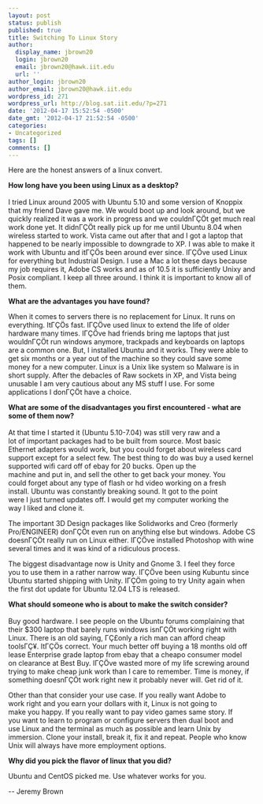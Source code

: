 ```yaml
---
layout: post
status: publish
published: true
title: Switching To Linux Story
author:
  display_name: jbrown20
  login: jbrown20
  email: jbrown20@hawk.iit.edu
  url: ''
author_login: jbrown20
author_email: jbrown20@hawk.iit.edu
wordpress_id: 271
wordpress_url: http://blog.sat.iit.edu/?p=271
date: '2012-04-17 15:52:54 -0500'
date_gmt: '2012-04-17 21:52:54 -0500'
categories:
- Uncategorized
tags: []
comments: []
---
```

<p>Here are the honest answers of a linux convert.</p>
<p><strong>How long have you been using Linux as a desktop?<br />
</strong><br />
I tried Linux around 2005 with Ubuntu 5.10 and some version of Knoppix that my friend Dave gave me. We would boot up and look around, but we quickly realized it was a work in progress and we couldn&Gamma;&Ccedil;&Ouml;t get much real work done yet. It didn&Gamma;&Ccedil;&Ouml;t really pick up for me until Ubuntu 8.04 when wireless started to work. Vista came out after that and I got a laptop that happened to be nearly impossible to downgrade to XP. I was able to make it work with Ubuntu and it&Gamma;&Ccedil;&Ouml;s been around ever since. I&Gamma;&Ccedil;&Ouml;ve used Linux for everything but Industrial Design. I use a Mac a lot these days because my job requires it, Adobe CS works and as of 10.5 it is sufficiently Unixy and Posix compliant. I keep all three around. I think it is important to know all of them.</p>
<p><strong>What are the advantages you have found?</strong></p>
<p>When it comes to servers there is no replacement for Linux. It runs on everything. It&Gamma;&Ccedil;&Ouml;s fast. I&Gamma;&Ccedil;&Ouml;ve used linux to extend the life of older<br />
hardware many times. I&Gamma;&Ccedil;&Ouml;ve had friends bring me laptops that just<br />
wouldn&Gamma;&Ccedil;&Ouml;t run windows anymore, trackpads and keyboards on laptops are a common one. But, I installed Ubuntu and it works. They were able to<br />
get six months or a year out of the machine so they could save some<br />
money for a new computer. Linux is a Unix like system so Malware is in short supply. After the debacles of Raw sockets in XP, and Vista being unusable I am very cautious about any MS stuff I use. For some<br />
applications I don&Gamma;&Ccedil;&Ouml;t have a choice.</p>
<p><strong>What are some of the disadvantages you first encountered - what are<br />
some of them now?<br />
</strong><br />
At that time I started it (Ubuntu 5.10-7.04) was still very raw and a<br />
lot of important packages had to be built from source. Most basic<br />
Ethernet adapters would work, but you could forget about wireless card support except for a select few. The best thing to do was buy a used kernel supported wifi card off of ebay for 20 bucks. Open up the<br />
machine and put in, and sell the other to get back your money. You<br />
could forget about any type of flash or hd video working on a fresh<br />
install. Ubuntu was constantly breaking sound. It got to the point<br />
were I just turned updates off. I would get my computer working the<br />
way I liked and clone it.</p>
<p>The important 3D Design packages like Solidworks and Creo (formerly<br />
Pro/ENGINEER) don&Gamma;&Ccedil;&Ouml;t even run on anything else but windows. Adobe CS<br />
doesn&Gamma;&Ccedil;&Ouml;t really run on Linux either. I&Gamma;&Ccedil;&Ouml;ve installed Photoshop with wine several times and it was kind of a ridiculous process.</p>
<p>The biggest disadvantage now is Unity and Gnome 3. I feel they force<br />
you to use them in a rather narrow way. I&Gamma;&Ccedil;&Ouml;ve been using Kubuntu since<br />
Ubuntu started shipping with Unity. I&Gamma;&Ccedil;&Ouml;m going to try Unity again when<br />
the first dot update for Ubuntu 12.04 LTS is released.</p>
<p><strong>What should someone who is about to make the switch consider?<br />
</strong><br />
Buy good hardware. I see people on the Ubuntu forums complaining that<br />
their $300 laptop that barely runs windows isn&Gamma;&Ccedil;&Ouml;t working right with<br />
Linux. There is an old saying, &Gamma;&Ccedil;&pound;only a rich man can afford cheap<br />
tools&Gamma;&Ccedil;&yen;. It&Gamma;&Ccedil;&Ouml;s correct. Your much better off buying a 18 months old off<br />
lease Enterprise grade laptop from ebay that a cheapo consumer model<br />
on clearance at Best Buy. I&Gamma;&Ccedil;&Ouml;ve wasted more of my life screwing around<br />
trying to make cheap junk work than I care to remember. Time is money, if something doesn&Gamma;&Ccedil;&Ouml;t work right new it probably never will. Get rid of it.</p>
<p>Other than that consider your use case. If you really want Adobe to<br />
work right and you earn your dollars with it, Linux is not going to<br />
make you happy. If you really want to pay video games same story. If<br />
you want to learn to program or configure servers then dual boot and<br />
use Linux and the terminal as much as possible and learn Unix by<br />
immersion. Clone your install, break it, fix it and repeat. People who know Unix will always have more employment options.</p>
<p><strong>Why did you pick the flavor of linux that you did?</strong></p>
<p>Ubuntu and CentOS picked me. Use whatever works for you.</p>
<p>-- Jeremy Brown</p>
